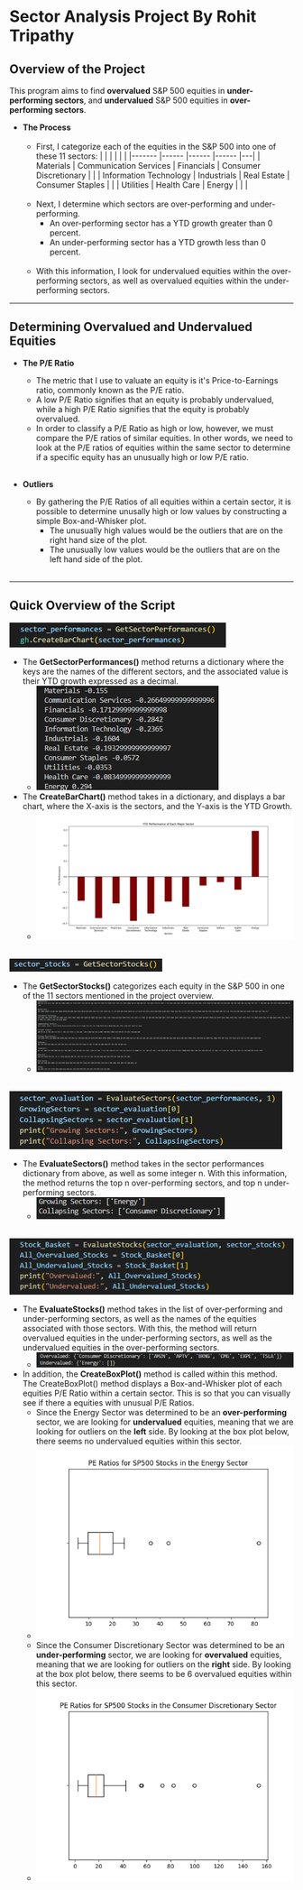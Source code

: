 # **Sector Analysis Project By Rohit Tripathy**


## **Overview of the Project**

This program aims to find **overvalued** S&P 500 equities in **under-performing sectors**, and **undervalued** S&P 500 equities in **over-performing sectors**. <br>
- **The Process**
    <br/><br/>
    - First, I categorize each of the equities in the S&P 500 into one of these 11 sectors: 
        |                        |                         |             |                        |   |
        |-------                 |------                   |------       |------                  |---|
        | Materials              | Communication Services  | Financials  | Consumer Discretionary |   |
        | Information Technology | Industrials             | Real Estate | Consumer Staples       |   |
        | Utilities              | Health Care             | Energy      |                        |   |
    <br/><br/>
    - Next, I determine which sectors are over-performing and under-performing.
        - An over-performing sector has a YTD growth greater than 0 percent.
        - An under-performing sector has a YTD growth less than 0 percent.
    <br/><br/>
    - With this information, I look for undervalued equities within the over-performing sectors, as well as overvalued equities within the under-performing sectors.

---

## **Determining Overvalued and Undervalued Equities**

- **The P/E Ratio**
  - The metric that I use to valuate an equity is it's Price-to-Earnings ratio, commonly known as the P/E ratio. 
  - A low P/E Ratio signifies that an equity is probably undervalued, while a high P/E Ratio signifies that the equity is probably overvalued.
  - In order to classify a P/E Ratio as high or low, however, we must compare the P/E ratios of similar equities. In other words, we need to look at the P/E ratios of equities within the same sector to determine if a specific equity has an unusually high or low P/E ratio.
<br/><br/>

- **Outliers**
  - By gathering the P/E Ratios of all equities within a certain sector, it is possible to determine unusally high or low values by constructing a simple Box-and-Whisker plot.
    - The unusually high values would be the outliers that are on the right hand size of the plot.
    - The unusually low values would be the outliers that are on the left hand side of the plot.
<br/><br/>

---

## **Quick Overview of the Script**


![](codesnippet1.PNG)
  - The **GetSectorPerformances()** method returns a dictionary where the keys are the names of the different sectors, and the associated value is their YTD growth expressed as a decimal. 
    - ![](result1.PNG)
  - The **CreateBarChart()** method takes in a dictionary, and displays a bar chart, where the X-axis is the sectors, and the Y-axis is the YTD Growth. 
    - ![](sectorperformance.PNG)
<br/><br/>

![](codesnippet4.PNG)
  - The **GetSectorStocks()** categorizes each equity in the S&P 500 in one of the 11 sectors mentioned in the project overview.
    - ![](stocklist.PNG)
<br/><br/>

![](codesnippet2.PNG)
  - The **EvaluateSectors()** method takes in the sector performances dictionary from above, as well as some integer n. With this information, the method returns the top n over-performing sectors, and top n under-performing sectors.
    - ![](result2.PNG)
<br/><br/>

![](codesnippet3.PNG)
  - The **EvaluateStocks()** method takes in the list of over-performing and under-performing sectors, as well as the names of the equities associated with those sectors. With this, the method will return overvalued equities in the under-performing sectors, as well as the undervalued equities in the over-performing sectors.
    -  ![](result3.PNG) 
- In addition, the **CreateBoxPlot()** method is called within this method. The CreateBoxPlot() method displays a Box-and-Whisker plot of each equities P/E Ratio within a certain sector. This is so that you can visually see if there a equities with unusual P/E Ratios.
    - Since the Energy Sector was determined to be an **over-performing** sector, we are looking for **undervalued** equities, meaning that we are looking for outliers on the **left** side. By looking at the box plot below, there seems no undervalued equities within this sector.
    - ![](box1.png) 
    - Since the Consumer Discretionary Sector was determined to be an **under-performing** sector, we are looking for **overvalued** equities, meaning that we are looking for outliers on the **right** side. By looking at the box plot below, there seems to be 6 overvalued equities within this sector.
    - ![](box2.png) 
    

